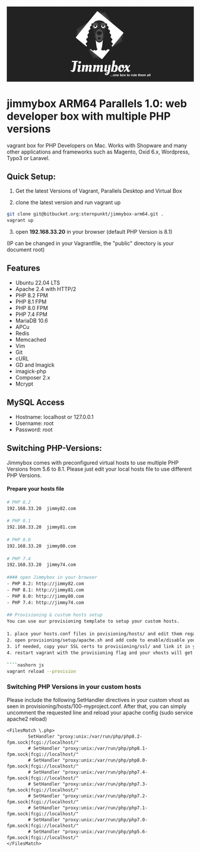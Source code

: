 ![alt tag](https://raw.githubusercontent.com/JarJarBernie/jimmybox/master/public/src/jimmybox.png)

# jimmybox ARM64 Parallels 1.0: web developer box with multiple PHP versions
vagrant box for PHP Developers on Mac. Works with Shopware and many other applications and frameworks such as Magento, Oxid 6.x, Wordpress, Typo3 or Laravel.

## Quick Setup:
1) Get the latest Versions of Vagrant, Parallels Desktop and Virtual Box

2) clone the latest version and run vagrant up
```bash
git clone git@bitbucket.org:sternpunkt/jimmybox-arm64.git .
vagrant up
```

3) open **192.168.33.20** in your browser (default PHP Version is 8.1)

(IP can be changed in your Vagrantfile, the "public" directory is your document root)

## Features
- Ubuntu 22.04 LTS
- Apache 2.4 with HTTP/2
- PHP 8.2 FPM
- PHP 8.1 FPM
- PHP 8.0 FPM
- PHP 7.4 FPM
- MariaDB 10.6
- APCu
- Redis
- Memcached
- Vim
- Git
- cURL
- GD and Imagick
- imagick-php
- Composer 2.x
- Mcrypt

## MySQL Access

- Hostname: localhost or 127.0.0.1
- Username: root
- Password: root

## Switching PHP-Versions:

Jimmybox comes with preconfigured virtual hosts to use multiple PHP Versions from 5.6 to 8.1. Please just edit your local hosts file to use different PHP Versions.

#### Prepare your hosts file

```bash
# PHP 8.2
192.168.33.20  jimmy82.com

# PHP 8.1
192.168.33.20  jimmy81.com

# PHP 8.0
192.168.33.20  jimmy80.com

# PHP 7.4
192.168.33.20  jimmy74.com

#### open Jimmybox in your browser
- PHP 8.2: http://jimmy82.com
- PHP 8.1: http://jimmy81.com
- PHP 8.0: http://jimmy80.com
- PHP 7.4: http://jimmy74.com

## Provisioning & custom hosts setup
You can use our provisioning template to setup your custom hosts.

1. place your hosts.conf files in povisioning/hosts/ and edit them regarding to your needs
2. open provisioning/setup/apache.sh and add code to enable/disable your custom hosts. This will ensure that your hosts only will be enabled if the directory exists.
3. if needed, copy your SSL certs to provisioning/ssl/ and link it in your custom hosts config file
4. restart vagrant with the provisioning flag and your vhosts will get enabled if the vhosts dir exists.

````nashorn js
vagrant reload --provision
````

### Switching PHP Versions in your custom hosts

Please include the following SetHandler directives in your custom vhost as seen in provisioning/hosts/100-myproject.conf.
After that, you can simply uncomment the requested line and reload your apache config (sudo service apache2 reload)

```
<FilesMatch \.php>
        SetHandler "proxy:unix:/var/run/php/php8.2-fpm.sock|fcgi://localhost/"
        # SetHandler "proxy:unix:/var/run/php/php8.1-fpm.sock|fcgi://localhost/"
        # SetHandler "proxy:unix:/var/run/php/php8.0-fpm.sock|fcgi://localhost/"
        # SetHandler "proxy:unix:/var/run/php/php7.4-fpm.sock|fcgi://localhost/"
        # SetHandler "proxy:unix:/var/run/php/php7.3-fpm.sock|fcgi://localhost/"
        # SetHandler "proxy:unix:/var/run/php/php7.2-fpm.sock|fcgi://localhost/"
        # SetHandler "proxy:unix:/var/run/php/php7.1-fpm.sock|fcgi://localhost/"
        # SetHandler "proxy:unix:/var/run/php/php7.0-fpm.sock|fcgi://localhost/"
        # SetHandler "proxy:unix:/var/run/php/php5.6-fpm.sock|fcgi://localhost/"
</FilesMatch>
```
